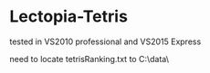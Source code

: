 # Lectopia-Tetris

tested in VS2010 professional and VS2015 Express

need to locate tetrisRanking.txt to C:\data\
